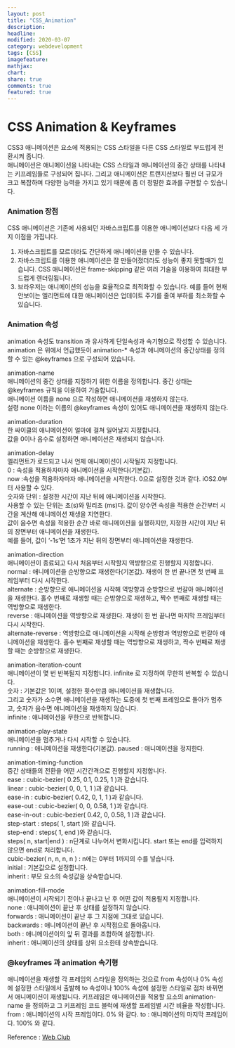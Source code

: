 ```yaml
---
layout: post
title: "CSS_Animation"
description:
headline:
modified: 2020-03-07
category: webdevelopment
tags: [CSS]
imagefeature:
mathjax:
chart:
share: true
comments: true
featured: true
---
```


# CSS Animation & Keyframes

CSS3 애니메이션은 요소에 적용되는 CSS 스타일을 다른 CSS 스타일로 부드럽게 전환시켜 줍니다.  
애니메이션은 애니메이션을 나타내는 CSS 스타일과 애니메이션의 중간 상태를 나타내는 키프레임들로 구성되어 집니다. 그리고 애니메이션은 트랜지션보다 훨씬 더 규모가 크고 복잡하며 다양한 능력을 가지고 있기 때문에 좀 더 정밀한 효과를 구현할 수 있습니다.  

### Animation 장점
CSS 애니메이션은 기존에 사용되던 자바스크립트를 이용한 애니메이션보다 다음 세 가지 이점을 가집니다.
1. 자바스크립트를 모르더라도 간단하게 애니메이션을 만들 수 있습니다.  
2. 자바스크립트를 이용한 애니메이션은 잘 만들어졌더라도 성능이 좋지 못할때가 있습니다. CSS 애니메이션은 frame-skipping 같은 여러 기술을 이용하여 최대한 부드럽게 렌더링됩니다.  
3. 브라우저는 애니메이션의 성능을 효율적으로 최적화할 수 있습니다. 예를 들어 현재 안보이는 엘리먼트에 대한 애니메이션은 업데이트 주기를 줄여 부하를 최소화할 수 있습니다.  

### Animation 속성
animation 속성도 transition 과 유사하게 단일속성과 속기형으로 작성할 수 있습니다.  
animation 은 위에서 언급했듯이 animation-* 속성과 애니메이션의 중간상태를 정의할 수 있는 @keyframes 으로 구성되어 있습니다.

<span class="orange">animation-name</span>  
애니메이션의 중간 상태를 지정하기 위한 이름을 정의합니다. 중간 상태는 @keyframes 규칙을 이용하여 기술합니다.  
애니메이션 이름을 none 으로 작성하면 애니메이션을 재생하지 않는다.  
설령 none 이라는 이름의 @keyframes 속성이 있어도 애니메이션을 재생하지 않는다.  

<span class="orange">animation-duration</span>  
한 싸이클의 애니메이션이 얼마에 걸쳐 일어날지 지정합니다.  
값을 0이나 음수로 설정하면 애니메이션은 재생되지 않습니다.  

<span class="orange">animation-delay</span>  
엘리먼트가 로드되고 나서 언제 애니메이션이 시작될지 지정합니다.  
<span class="gray">0</span> : 속성을 적용하자마자 애니메이션을 시작한다(기본값).  
<span class="gray">now</span> :속성을 적용하자마자 애니메이션을 시작한다. 0으로 설정한 것과 같다. iOS2.0부터 사용할 수 있다.  
<span class="gray">숫자와 단위</span> : 설정한 시간이 지난 뒤에 애니메이션을 시작한다.  
사용할 수 있는 단위는 초(s)와 밀리초 (ms)다. 값이 양수면 속성을 적용한 순간부터 시간을 계산해 애니메이션 재생을 지연한다.  
값이 음수면 속성을 적용한 순간 바로 애니메이션을 실행하지만, 지정한 시간이 지난 뒤의 장면부터 애니메이션을 재생한다.  
예를 들어, 값이 ‘-1s’면 1초가 지난 뒤의 장면부터 애니메이션을 재생한다.

<span class="orange">animation-direction</span>  
애니메이션이 종료되고 다시 처음부터 시작할지 역방향으로 진행할지 지정합니다.  
<span class="gray">normal</span> : 애니메이션을 순방향으로 재생한다(기본값). 재생이 한 번 끝나면 첫 번째 프레임부터 다시 시작한다.  
<span class="gray">alternate</span> : 순방향으로 애니메이션을 시작해 역방향과 순방향으로 번갈아 애니메이션을 재생한다. 홀수 번째로 재생할 때는 순방향으로 재생하고, 짝수 번째로 재생할 때는 역방향으로 재생한다.  
<span class="gray">reverse</span> : 애니메이션을 역방향으로 재생한다. 재생이 한 번 끝나면 마지막 프레임부터 다시 시작한다.  
<span class="gray">alternate-reverse</span> : 역방향으로 애니메이션을 시작해 순방향과 역방향으로 번갈아 애니메이션을 재생한다. 홀수 번째로 재생할 때는 역방향으로 재생하고, 짝수 번째로 재생할 때는 순방향으로 재생한다.

<span class="orange">animation-iteration-count</span>  
애니메이션이 몇 번 반복될지 지정합니다. infinite 로 지정하여 무한히 반복할 수 있습니다.  
<span class="gray">숫자</span> : 기본값은 1이며, 설정한 횟수만큼 애니메이션을 재생합니다.  
그리고 숫자가 소수면 애니메이션을 재생하는 도중에 첫 번째 프레임으로 돌아가 멈추고, 숫자가 음수면 애니메이션을 재생하지 않습니다.  
<span class="gray">infinite</span> : 애니메이션을 무한으로 반복합니다.  

<span class="orange">animation-play-state</span>  
애니메이션을 멈추거나 다시 시작할 수 있습니다.  
<span class="gray">running</span> : 애니메이션을 재생한다(기본값).
<span class="gray">paused</span> : 애니메이션을 정지한다.

<span class="orange">animation-timing-function</span>  
중간 상태들의 전환을 어떤 시간간격으로 진행할지 지정합니다.  
<span class="gray">ease</span> : cubic-bezier( 0.25, 0.1, 0.25, 1 )과 같습니다.  
<span class="gray">linear</span> : cubic-bezier( 0, 0, 1, 1 )과 같습니다.  
<span class="gray">ease-in</span> : cubic-bezier( 0.42, 0, 1, 1 )과 같습니다.  
<span class="gray">ease-out</span> : cubic-bezier( 0, 0, 0.58, 1 )과 같습니다.  
<span class="gray">ease-in-out</span> : cubic-bezier( 0.42, 0, 0.58, 1 )과 같습니다.  
<span class="gray">step-start</span> : steps( 1, start )와 같습니다.  
<span class="gray">step-end</span> : steps( 1, end )와 같습니다.  
<span class="gray">steps( n, start|end )</span> : n단계로 나누어서 변화시킵니다. start 또는 end를 입력하지 않으면 end로 처리합니다.  
<span class="gray">cubic-bezier( n, n, n, n )</span> : n에는 0부터 1까지의 수를 넣습니다.  
<span class="gray">initial</span> : 기본값으로 설정합니다.  
<span class="gray">inherit</span> : 부모 요소의 속성값을 상속받습니다.  

<span class="orange">animation-fill-mode</span>  
애니메이션이 시작되기 전이나 끝나고 난 후 어떤 값이 적용될지 지정합니다.  
<span class="gray">none</span> : 애니메이션이 끝난 후 상태를 설정하지 않습니다.  
<span class="gray">forwards</span> : 애니메이션이 끝난 후 그 지점에 그대로 있습니다.  
<span class="gray">backwards</span> : 애니메이션이 끝난 후 시작점으로 돌아옵니다.  
<span class="gray">both</span> : 애니메이션이의 앞 뒤 결과를 조합하여 설정합니다.  
<span class="gray">inherit</span> : 애니메이션의 상태를 상위 요소한테 상속받습니다.  

### @keyframes 과 animation 속기형
애니메이션을 재생할 각 프레임의 스타일을 정의하는 것으로 from 속성이나 0% 속성에 설정한 스타일에서 출발해 to 속성이나 100% 속성에 설정한 스타일로 점차 바뀌면서 애니메이션이 재생됩니다.
키프레임은 애니메이션을 적용할 요소의 animation-name 을 정의하고 그 키프레임 코드 블럭에 재생할 프레임별 시간 비율을 작성합니다.
<span class="gray">from</span> : 애니메이션의 시작 프레임이다. 0% 와 같다.
<span class="gray">to</span> : 애니메이션의 마지막 프레임이다. 100% 와 같다.




Reference : [Web Club](https://webclub.tistory.com/621 )

